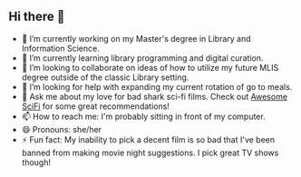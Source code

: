 ## Hi there 👋

- 🔭 I’m currently working on my Master's degree in Library and Information Science. 
- 🌱 I’m currently learning library programming and digital curation.
- 👯 I’m looking to collaborate on ideas of how to utilize my future MLIS degree outside of the classic Library setting.
- 🤔 I’m looking for help with expanding my current rotation of go to meals.
- 💬 Ask me about my love for bad shark sci-fi films. Check out [Awesome SciFi](https://github.com/sindresorhus/awesome-scifi/tree/main) for some great recommendations!
- 📫 How to reach me: I'm probably sitting in front of my computer.
- 😄 Pronouns: she/her
- ⚡ Fun fact: My inability to pick a decent film is so bad that I've been banned from making movie night suggestions. I pick great TV shows though!

